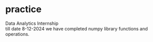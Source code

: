 # practice
Data Analytics Internship <br>
till date 8-12-2024 we have completed numpy library functions and operations.<br>
